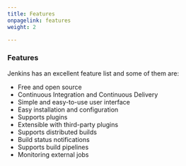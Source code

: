```yaml
---
title: Features
onpagelink: features
weight: 2

---
```


### **Features**

Jenkins has an excellent feature list and some of them are:

- Free and open source
- Continuous Integration and Continuous Delivery
- Simple and easy-to-use user interface
- Easy installation and configuration
- Supports plugins
- Extensible with third-party plugins
- Supports distributed builds
- Build status notifications
- Supports build pipelines
- Monitoring external jobs
 
